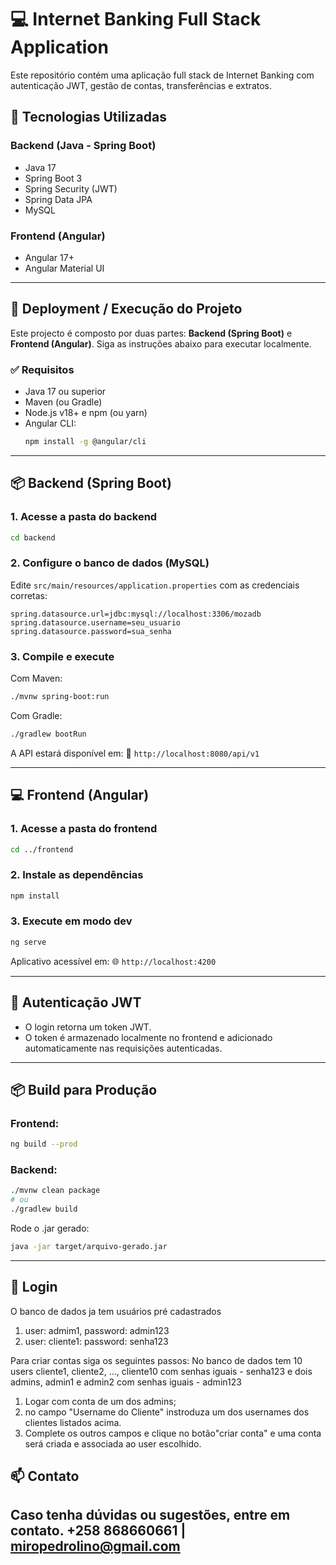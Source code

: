 # 💻 Internet Banking Full Stack Application

Este repositório contém uma aplicação full stack de Internet Banking com autenticação JWT, gestão de contas, transferências e extratos.

## 🧩 Tecnologias Utilizadas

### Backend (Java - Spring Boot)

- Java 17
- Spring Boot 3
- Spring Security (JWT)
- Spring Data JPA
- MySQL

### Frontend (Angular)

- Angular 17+
- Angular Material UI

---

## 🚀 Deployment / Execução do Projeto

Este projecto é composto por duas partes: **Backend (Spring Boot)** e **Frontend (Angular)**. Siga as instruções abaixo para executar localmente.

### ✅ Requisitos

- Java 17 ou superior
- Maven (ou Gradle)
- Node.js v18+ e npm (ou yarn)
- Angular CLI:
  ```bash
  npm install -g @angular/cli
  ```

---

## 📦 Backend (Spring Boot)

### 1. Acesse a pasta do backend

```bash
cd backend
```

### 2. Configure o banco de dados (MySQL)

Edite `src/main/resources/application.properties` com as credenciais corretas:

```properties
spring.datasource.url=jdbc:mysql://localhost:3306/mozadb
spring.datasource.username=seu_usuario
spring.datasource.password=sua_senha
```

### 3. Compile e execute

Com Maven:

```bash
./mvnw spring-boot:run
```

Com Gradle:

```bash
./gradlew bootRun
```

A API estará disponível em: 📍 `http://localhost:8080/api/v1`

---

## 💻 Frontend (Angular)

### 1. Acesse a pasta do frontend

```bash
cd ../frontend
```

### 2. Instale as dependências

```bash
npm install
```

### 3. Execute em modo dev

```bash
ng serve
```

Aplicativo acessível em: 🌐 `http://localhost:4200`

---

## 🔐 Autenticação JWT

- O login retorna um token JWT.
- O token é armazenado localmente no frontend e adicionado automaticamente nas requisições autenticadas.

---

## 📦 Build para Produção

### Frontend:

```bash
ng build --prod
```

### Backend:

```bash
./mvnw clean package
# ou
./gradlew build
```

Rode o .jar gerado:

```bash
java -jar target/arquivo-gerado.jar
```

---

## 🧪 Login

O banco de dados ja tem usuários pré cadastrados
1. user: admim1, password: admin123
2. user: cliente1: password: senha123

Para criar contas siga os seguintes passos:
No banco de dados tem 10 users cliente1, cliente2, ..., cliente10
com senhas iguais - senha123
e dois admins, admin1 e admin2 com senhas iguais - admin123
1. Logar com conta de um dos admins;
2. no campo "Username do Cliente" instroduza um dos usernames dos clientes listados acima.
3. Complete os outros campos e clique no botão"criar conta" e uma conta será criada e associada ao
   user escolhido.

## 📫 Contato

Caso tenha dúvidas ou sugestões, entre em contato.
+258 868660661 | miropedrolino@gmail.com
---

